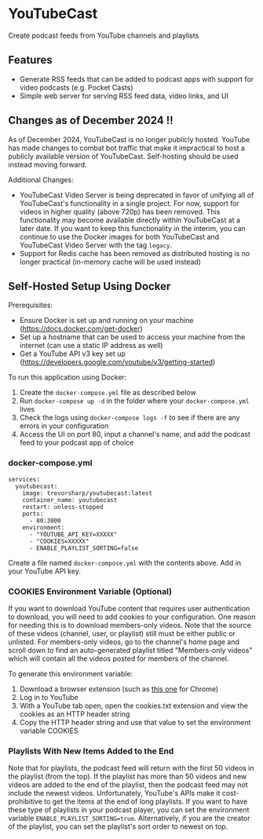 # YouTubeCast

Create podcast feeds from YouTube channels and playlists

## Features

- Generate RSS feeds that can be added to podcast apps with support for video podcasts (e.g. Pocket Casts)
- Simple web server for serving RSS feed data, video links, and UI

## Changes as of December 2024 ‼️

As of December 2024, YouTubeCast is no longer publicly hosted. YouTube has made changes to combat bot traffic that make it impractical to host a publicly available version of YouTubeCast. Self-hosting should be used instead moving forward.

Additional Changes:

- YouTubeCast Video Server is being deprecated in favor of unifying all of YouTubeCast's functionality in a single project. For now, support for videos in higher quality (above 720p) has been removed. This functionality may become available directly within YouTubeCast at a later date. If you want to keep this functionality in the interim, you can continue to use the Docker images for both YouTubeCast and YouTubeCast Video Server with the tag `legacy`.
- Support for Redis cache has been removed as distributed hosting is no longer practical (in-memory cache will be used instead)

## Self-Hosted Setup Using Docker

Prerequisites:

- Ensure Docker is set up and running on your machine (https://docs.docker.com/get-docker)
- Set up a hostname that can be used to access your machine from the internet (can use a static IP address as well)
- Get a YouTube API v3 key set up (https://developers.google.com/youtube/v3/getting-started)

To run this application using Docker:

1. Create the `docker-compose.yml` file as described below
2. Run `docker-compose up -d` in the folder where your `docker-compose.yml` lives
3. Check the logs using `docker-compose logs -f` to see if there are any errors in your configuration
4. Access the UI on port 80, input a channel's name, and add the podcast feed to your podcast app of choice

### docker-compose.yml

```
services:
  youtubecast:
    image: trevorsharp/youtubecast:latest
    container_name: youtubecast
    restart: unless-stopped
    ports:
      - 80:3000
    environment:
      - "YOUTUBE_API_KEY=XXXXX"
      - "COOKIES=XXXXX"
      - ENABLE_PLAYLIST_SORTING=false
```

Create a file named `docker-compose.yml` with the contents above. Add in your YouTube API key.

### COOKIES Environment Variable (Optional)

If you want to download YouTube content that requires user authentication to download, you will need to add cookies to your configuration. One reason for needing this is to download members-only videos. Note that the source of these videos (channel, user, or playlist) still must be either public or unlisted. For members-only videos, go to the channel's home page and scroll down to find an auto-generated playlist titled "Members-only videos" which will contain all the videos posted for members of the channel.

To generate this environment variable:

1. Download a browser extension (such as [this one](https://chrome.google.com/webstore/detail/open-cookiestxt/gdocmgbfkjnnpapoeobnolbbkoibbcif) for Chrome)
2. Log in to YouTube
3. With a YouTube tab open, open the cookies.txt extension and view the cookies as an HTTP header string
4. Copy the HTTP header string and use that value to set the environment variable COOKIES

### Playlists With New Items Added to the End

Note that for playlists, the podcast feed will return with the first 50 videos in the playlist (from the top). If the playlist has more than 50 videos and new videos are added to the end of the playlist, then the podcast feed may not include the newest videos. Unfortunately, YouTube's APIs make it cost-prohibitive to get the items at the end of long playlists. If you want to have these type of playlists in your podcast player, you can set the environment variable `ENABLE_PLAYLIST_SORTING=true`. Alternatively, if you are the creator of the playlist, you can set the playlist's sort order to newest on top.

